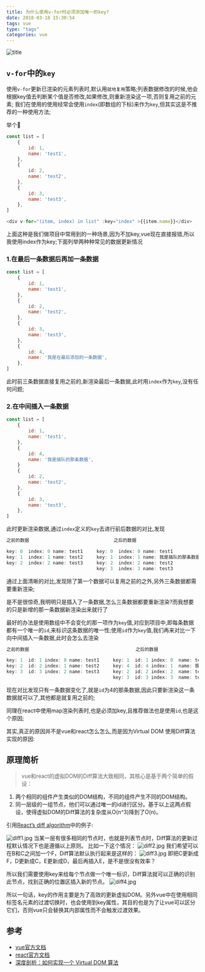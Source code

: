 ```yaml
---
title: 为什么使用v-for时必须添加唯一的key?
date: 2018-03-18 15:30:54
tags: vue
type: "tags"
categories: vue
---
```

![title](http://upload-images.jianshu.io/upload_images/1541368-d9be1b3b39abc037?imageMogr2/auto-orient/strip%7CimageView2/2/w/1240)
<!--more-->

## `v-for`中的`key`

使用`v-for`更新已渲染的元素列表时,默认用`就地复用`策略;列表数据修改的时候,他会根据key值去判断某个值是否修改,如果修改,则重新渲染这一项,否则复用之前的元素;
我们在使用的使用经常会使用`index`(即数组的下标)来作为`key`,但其实这是不推荐的一种使用方法;

举个🌰

```js
const list = [
    {
        id: 1,
        name: 'test1',
    },
    {
        id: 2,
        name: 'test2',
    },
    {
        id: 3,
        name: 'test3',
    },
]
```
```js
<div v-for="(item, index) in list" :key="index" >{{item.name}}</div>
```
上面这种是我们做项目中常用到的一种场景,因为不加key,vue现在直接报错,所以我使用index作为key;下面列举两种种常见的数据更新情况

### 1.在最后一条数据后再加一条数据

```js
const list = [
    {
        id: 1,
        name: 'test1',
    },
    {
        id: 2,
        name: 'test2',
    },
    {
        id: 3,
        name: 'test3',
    },
    {
        id: 4,
        name: '我是在最后添加的一条数据',
    },
]
```
此时前三条数据直接复用之前的,新渲染最后一条数据,此时用`index`作为`key`,没有任何问题;

### 2.在中间插入一条数据
```js
const list = [
    {
        id: 1,
        name: 'test1',
    },
    {
        id: 4,
        name: '我是插队的那条数据',
    }
    {
        id: 2,
        name: 'test2',
    },
    {
        id: 3,
        name: 'test3',
    },
]
```
此时更新渲染数据,通过`index`定义的`key`去进行前后数据的对比,发现


```js
之前的数据                               之后的数据

key: 0  index: 0 name: test1     key: 0  index: 0 name: test1
key: 1  index: 1 name: test2     key: 1  index: 1 name: 我是插队的那条数据
key: 2  index: 2 name: test3     key: 2  index: 2 name: test2
                                 key: 3  index: 3 name: test3
```
通过上面清晰的对比,发现除了第一个数据可以复用之前的之外,另外三条数据都需要重新渲染;

是不是很惊奇,我明明只是插入了一条数据,怎么三条数据都要重新渲染?而我想要的只是新增的那一条数据新渲染出来就行了

最好的办法是使用数组中不会变化的那一项作为`key`值,对应到项目中,即每条数据都有一个唯一的`id`,来标识这条数据的唯一性;使用`id`作为`key`值,我们再来对比一下向中间插入一条数据,此时会怎么去渲染


```js
之前的数据                                       之后的数据

key: 1  id: 1 index: 0 name: test1     key: 1  id: 1 index: 0  name: test1
key: 2  id: 2 index: 1 name: test2     key: 4  id: 4 index: 1  name: 我是插队的那条数据
key: 3  id: 3 index: 2 name: test3     key: 2  id: 2 index: 2  name: test2
                                       key: 3  id: 3 index: 3  name: test3
```
现在对比发现只有一条数据变化了,就是`id`为4的那条数据,因此只要新渲染这一条数据就可以了,其他都是就复用之前的;

同理在react中使用map渲染列表时,也是必须加key,且推荐做法也是使用`id`,也是这个原因;

其实,真正的原因并不是vue和react怎么怎么,而是因为Virtual DOM 使用Diff算法实现的原因:

## 原理简析
> vue和react的虚拟DOM的Diff算法大致相同，其核心是基于两个简单的假设：

1. 两个相同的组件产生类似的DOM结构，不同的组件产生不同的DOM结构。
2. 同一层级的一组节点，他们可以通过唯一的id进行区分。基于以上这两点假设，使得虚拟DOM的Diff算法的复杂度从O(n^3)降到了O(n)。

引用[React’s diff algorithm](https://calendar.perfplanet.com/2013/diff/ "Permanent Link to React’s diff algorithm")中的例子:

![diff1.jpg](https://upload-images.jianshu.io/upload_images/3297464-0848720c71af2123.jpg?imageMogr2/auto-orient/strip%7CimageView2/2/w/1240)
当某一层有很多相同的节点时，也就是列表节点时，Diff算法的更新过程默认情况下也是遵循以上原则。
比如一下这个情况：
![diff2.jpg](https://upload-images.jianshu.io/upload_images/3297464-ee627869a6714336.jpg?imageMogr2/auto-orient/strip%7CimageView2/2/w/1240)
我们希望可以在B和C之间加一个F，Diff算法默认执行起来是这样的：
![diff3.jpg](https://upload-images.jianshu.io/upload_images/3297464-d912523aac5fd108.jpg?imageMogr2/auto-orient/strip%7CimageView2/2/w/1240)
即把C更新成F，D更新成C，E更新成D，最后再插入E，是不是很没有效率？

所以我们需要使用key来给每个节点做一个唯一标识，Diff算法就可以正确的识别此节点，找到正确的位置区插入新的节点。
![diff4.jpg](https://upload-images.jianshu.io/upload_images/3297464-650689b4bd4b9eb6.jpg?imageMogr2/auto-orient/strip%7CimageView2/2/w/1240)

所以一句话，key的作用主要是为了高效的更新虚拟DOM。另外vue中在使用相同标签名元素的过渡切换时，也会使用到key属性，其目的也是为了让vue可以区分它们，否则vue只会替换其内部属性而不会触发过渡效果。
## 参考
- [vue官方文档](https://cn.vuejs.org/v2/guide/list.html#%E6%95%B0%E7%BB%84%E6%9B%B4%E6%96%B0%E6%A3%80%E6%B5%8B)
- [react官方文档](https://reactjs.org/docs/lists-and-keys.html)
- [深度剖析：如何实现一个 Virtual DOM 算法](https://github.com/livoras/blog/issues/13)